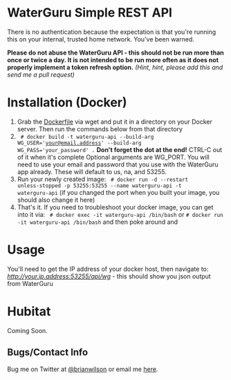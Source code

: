 # WaterGuru Simple REST API

There is no authentication because the expectation is that you're running this on your internal, trusted home network. You've been warned.

<b>Please do not abuse the WaterGuru API - this should not be run more than once or twice a day. It is not intended to be run more often as it does not
properly implement a token refresh option.</b> <i>(Hint, hint, please add this
and send me a pull request)</i>

# Installation (Docker)
1. Grab the [Dockerfile](https://raw.githubusercontent.com/bdwilson/waterguru-api/master/Dockerfile) via wget and put it in a directory on your Docker server. Then run the commands
below from that directory
2. <code> # docker build -t waterguru-api --build-arg WG_USER='your@email.address' --build-arg WG_PASS='your_password' .</code> __Don't forget the dot at the end!__ CTRL-C out of it when it's complete
Optional arguments are WG_PORT. You will need to use your email and
password that you use with the WaterGuru app already. These will default to us, na,
and 53255.
3. Run your newly created image: <code> # docker run -d --restart unless-stopped -p 53255:53255 --name waterguru-api -t waterguru-api</code> (if you changed the port when you built your image, you should also change it here)
4. That's it. If you need to troubleshoot your docker image, you can get into
it via:
<code> # docker exec -it waterguru-api /bin/bash</code> or 
<code># docker run -it waterguru-api /bin/bash</code> and then poke around and

# Usage
You'll need to get the IP address of your docker host, then navigate to: <i>http://your.ip.address:53255/api/wg</i> - this should show you json output from WaterGuru

# Hubitat
Coming Soon. 

Bugs/Contact Info
-----------------
Bug me on Twitter at [@brianwilson](http://twitter.com/brianwilson) or email me [here](http://cronological.com/comment.php?ref=bubba).
